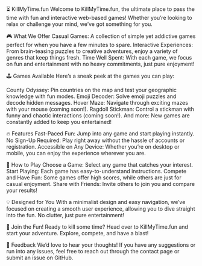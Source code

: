 ⏳ KillMyTime.fun
Welcome to KillMyTime.fun, the ultimate place to pass the time with fun and interactive web-based games! Whether you’re looking to relax or challenge your mind, we’ve got something for you.

🎮 What We Offer
Casual Games: A collection of simple yet addictive games perfect for when you have a few minutes to spare.
Interactive Experiences: From brain-teasing puzzles to creative adventures, enjoy a variety of genres that keep things fresh.
Time Well Spent: With each game, we focus on fun and entertainment with no heavy commitments, just pure enjoyment!

🕹️ Games Available
Here’s a sneak peek at the games you can play:

County Odyssey: Pin countries on the map and test your geographic knowledge with fun modes.
Emoji Decoder: Solve emoji puzzles and decode hidden messages.
Hover Maze: Navigate through exciting mazes with your mouse (coming soon!).
Ragdoll Stickman: Control a stickman with funny and chaotic interactions (coming soon!).
And more: New games are constantly added to keep you entertained!

🔥 Features
Fast-Paced Fun: Jump into any game and start playing instantly.
No Sign-Up Required: Play right away without the hassle of accounts or registration.
Accessible on Any Device: Whether you’re on desktop or mobile, you can enjoy the experience wherever you are.

🚀 How to Play
Choose a Game: Select any game that catches your interest.
Start Playing: Each game has easy-to-understand instructions.
Compete and Have Fun: Some games offer high scores, while others are just for casual enjoyment.
Share with Friends: Invite others to join you and compare your results!

💡 Designed for You
With a minimalist design and easy navigation, we’ve focused on creating a smooth user experience, allowing you to dive straight into the fun. No clutter, just pure entertainment!

🌟 Join the Fun!
Ready to kill some time? Head over to KillMyTime.fun and start your adventure. Explore, compete, and have a blast!

💬 Feedback
We’d love to hear your thoughts! If you have any suggestions or run into any issues, feel free to reach out through the contact page or submit an issue on GitHub.
